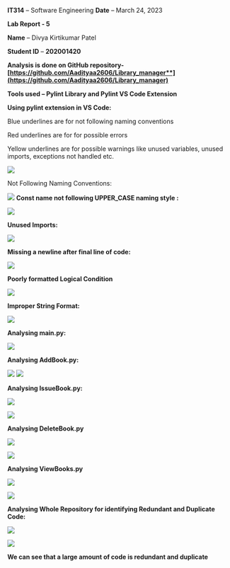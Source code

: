 ﻿**IT314** – Software Engineering 				          **Date** – March 24, 2023 

**Lab Report - 5**

**Name** – Divya Kirtikumar Patel  

**Student ID** – **202001420**

**Analysis is done on GitHub repository-[https://github.com/Aadityaa2606/Library_manager**](https://github.com/Aadityaa2606/Library_manager)**

**Tools used – Pylint Library and Pylint VS Code Extension** 

**Using pylint extension in VS Code:**

Blue underlines are for not following naming conventions 

Red underlines are for for possible errors 

Yellow underlines are for possible warnings like unused variables, unused imports, exceptions not handled etc.

![](/imgs/Picture%201.png)


Not Following Naming Conventions:

![](/imgs/Picture%202.png)
**Const name not following UPPER\_CASE naming style :**

![](/imgs/Picture%203.png)

**Unused Imports:**

![](/imgs/Picture%204.png)

**Missing a newline after final line of code:**

![](/imgs/Picture%205.png)

**Poorly formatted Logical Condition** 

![](/imgs/Picture%206.png)

**Improper String Format:**

![](/imgs/Picture%207.png)




**Analysing main.py:**

![](/imgs/Picture%208.png)

**Analysing AddBook.py:**

![](/imgs/Picture%209.png) ![](/imgs/Picture%200.png)

**Analysing IssueBook.py:**

![](/imgs/Picture%201.png)

![](/imgs/Picture%202.png)








**Analysing DeleteBook.py**

![](/imgs/Picture%203.png)

![](/imgs/Picture%204.png)



**Analysing  ViewBooks.py**


![](/imgs/Picture%205.png)

![](/imgs/Picture%206.png)


**Analysing Whole Repository for identifying Redundant and Duplicate Code:**

![](/imgs/Picture%207.png)




![](/imgs/Picture%208.png)

**We can see that a large amount of code is redundant and duplicate** 
